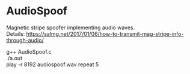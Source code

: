 # AudioSpoof
Magnetic stripe spoofer implementing audio waves.</br>
Details: https://salmg.net/2017/01/06/how-to-transmit-mag-stripe-info-through-audio/

g++ AudioSpoof.c</br>
./a.out</br>
play -r 8192 audiospoof.wav repeat 5
